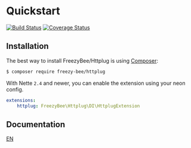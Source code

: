 Quickstart
==========

[![Build Status](https://travis-ci.org/FreezyBee/Httplug.svg?branch=master)](https://travis-ci.org/FreezyBee/Httplug)
[![Coverage Status](https://coveralls.io/repos/github/FreezyBee/Httplug/badge.svg?branch=master)](https://coveralls.io/github/FreezyBee/Httplug?branch=master)

Installation
------------

The best way to install FreezyBee/Httplug is using  [Composer](http://getcomposer.org/):

```sh
$ composer require freezy-bee/httplug
```

With Nette `2.4` and newer, you can enable the extension using your neon config.

```yml
extensions:
	httplug: FreezyBee\Httplug\DI\HttplugExtension
```

Documentation
-------------

[EN](https://github.com/FreezyBee/Httplug/blob/master/docs/en/index.md)
